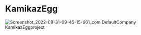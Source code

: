 # KamikazEgg
![Screenshot_2022-08-31-09-45-15-661_com DefaultCompany KamikazEggproject](https://user-images.githubusercontent.com/105788083/200529105-2a0685cb-d026-47d9-a7df-aae92737f2f6.jpg)
